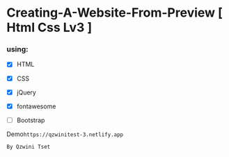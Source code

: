 # Creating-A-Website-From-Preview [ Html Css Lv3 ]


### using:
- [x] HTML
- [x] CSS
- [x] jQuery
- [x] fontawesome
- [ ] Bootstrap


Demo``` https://qzwinitest-3.netlify.app ```


``` By Qzwini Tset ```



